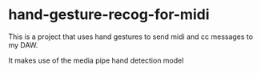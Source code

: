 # hand-gesture-recog-for-midi
 This is a project that uses hand gestures to send midi and cc messages to my DAW.

It makes use of the media pipe hand detection model
 